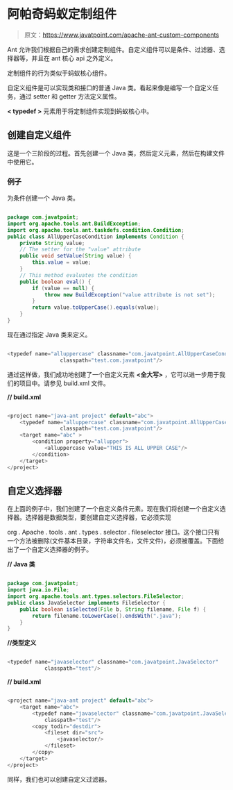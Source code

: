 # 阿帕奇蚂蚁定制组件

> 原文：<https://www.javatpoint.com/apache-ant-custom-components>

Ant 允许我们根据自己的需求创建定制组件。自定义组件可以是条件、过滤器、选择器等，并且在 ant 核心 api 之外定义。

定制组件的行为类似于蚂蚁核心组件。

自定义组件是可以实现类和接口的普通 Java 类。看起来像是编写一个自定义任务，通过 setter 和 getter 方法定义属性。

**< typedef >** 元素用于将定制组件实现到蚂蚁核心中。

## 创建自定义组件

这是一个三阶段的过程。首先创建一个 Java 类，然后定义<typedef>元素，然后在构建文件中使用它。</typedef>

### 例子

为条件创建一个 Java 类。

```java

package com.javatpoint;
import org.apache.tools.ant.BuildException;
import org.apache.tools.ant.taskdefs.condition.Condition;
public class AllUpperCaseCondition implements Condition {
    private String value;
    // The setter for the "value" attribute
    public void setValue(String value) {
        this.value = value;
    }
    // This method evaluates the condition
    public boolean eval() {
        if (value == null) {
            throw new BuildException("value attribute is not set");
        }
        return value.toUpperCase().equals(value);
    }
}

```

现在通过指定 Java 类来定义<typedef>。</typedef>

```java

<typedef name="alluppercase" classname="com.javatpoint.AllUpperCaseCondition"
			     classpath="test.com.javatpoint"/>

```

通过这样做，我们成功地创建了一个自定义元素 **<全大写>** ，它可以进一步用于我们的项目中。请参见 build.xml 文件。

**// build.xml**

```java

<project name="java-ant project" default="abc">	
	<typedef name="alluppercase" classname="com.javatpoint.AllUpperCaseCondition"
			     classpath="test.com.javatpoint"/>
	<target name="abc" >
		<condition property="allupper">
    		<alluppercase value="THIS IS ALL UPPER CASE"/>
		</condition>	
	</target>
</project>

```

## 自定义选择器

在上面的例子中，我们创建了一个自定义条件元素。现在我们将创建一个自定义选择器。选择器是数据类型，要创建自定义选择器，它必须实现

org . Apache . tools . ant . types . selector . fileselector 接口。这个接口只有一个方法被删除(文件基本目录，字符串文件名，文件文件)，必须被覆盖。下面给出了一个自定义选择器的例子。

**// Java 类**

```java

package com.javatpoint;
import java.io.File;
import org.apache.tools.ant.types.selectors.FileSelector;
public class JavaSelector implements FileSelector {
    public boolean isSelected(File b, String filename, File f) {
        return filename.toLowerCase().endsWith(".java");
    }
}

```

**//类型定义**

```java

<typedef name="javaselector" classname="com.javatpoint.JavaSelector"
    		classpath="test"/>

```

**// build.xml**

```java

<project name="java-ant project" default="abc">	
	<target name="abc">
		<typedef name="javaselector" classname="com.javatpoint.JavaSelector"
    		classpath="test"/>
    	<copy todir="destdir">
    		<fileset dir="src">
        		<javaselector/>
    		</fileset>
		</copy>
    </target>
</project>

```

同样，我们也可以创建自定义过滤器。
